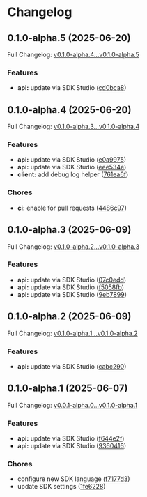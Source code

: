 # Changelog

## 0.1.0-alpha.5 (2025-06-20)

Full Changelog: [v0.1.0-alpha.4...v0.1.0-alpha.5](https://github.com/oregister/openregister-go/compare/v0.1.0-alpha.4...v0.1.0-alpha.5)

### Features

* **api:** update via SDK Studio ([cd0bca8](https://github.com/oregister/openregister-go/commit/cd0bca843416780ca00e83c52a22dfe34f82e0e2))

## 0.1.0-alpha.4 (2025-06-20)

Full Changelog: [v0.1.0-alpha.3...v0.1.0-alpha.4](https://github.com/oregister/openregister-go/compare/v0.1.0-alpha.3...v0.1.0-alpha.4)

### Features

* **api:** update via SDK Studio ([e0a9975](https://github.com/oregister/openregister-go/commit/e0a997505737deb803596410672ab2605cb0e5c7))
* **api:** update via SDK Studio ([eee534e](https://github.com/oregister/openregister-go/commit/eee534ef2a51d1f0503a45501efa4f0b52ce9832))
* **client:** add debug log helper ([761ea6f](https://github.com/oregister/openregister-go/commit/761ea6ffb0515c33ce241261805678b8071886b7))


### Chores

* **ci:** enable for pull requests ([4486c97](https://github.com/oregister/openregister-go/commit/4486c979fc49ffd32bc2b8b953ca41124a9decbf))

## 0.1.0-alpha.3 (2025-06-09)

Full Changelog: [v0.1.0-alpha.2...v0.1.0-alpha.3](https://github.com/oregister/openregister-go/compare/v0.1.0-alpha.2...v0.1.0-alpha.3)

### Features

* **api:** update via SDK Studio ([07c0edd](https://github.com/oregister/openregister-go/commit/07c0eddc3f1682087d1b1feceb915fe1bf7ea8fd))
* **api:** update via SDK Studio ([f5058fb](https://github.com/oregister/openregister-go/commit/f5058fb162816286b237cde28ab50481e3b4025d))
* **api:** update via SDK Studio ([9eb7899](https://github.com/oregister/openregister-go/commit/9eb7899f4e2299de9216614d5e5131cc03f63443))

## 0.1.0-alpha.2 (2025-06-09)

Full Changelog: [v0.1.0-alpha.1...v0.1.0-alpha.2](https://github.com/oregister/openregister-go/compare/v0.1.0-alpha.1...v0.1.0-alpha.2)

### Features

* **api:** update via SDK Studio ([cabc290](https://github.com/oregister/openregister-go/commit/cabc290f4295199eae475bf7a89276fe5abddfd2))

## 0.1.0-alpha.1 (2025-06-07)

Full Changelog: [v0.0.1-alpha.0...v0.1.0-alpha.1](https://github.com/oregister/openregister-go/compare/v0.0.1-alpha.0...v0.1.0-alpha.1)

### Features

* **api:** update via SDK Studio ([f644e2f](https://github.com/oregister/openregister-go/commit/f644e2f9378bdb49e150443d9741fe466a9c7c93))
* **api:** update via SDK Studio ([9360416](https://github.com/oregister/openregister-go/commit/936041639f6452df736b1bdbd9ac3c884448afa2))


### Chores

* configure new SDK language ([f7177d3](https://github.com/oregister/openregister-go/commit/f7177d36b03639582a375b8edf9bb1da14c738ce))
* update SDK settings ([1fe6228](https://github.com/oregister/openregister-go/commit/1fe62285e8043a65dd86b5c4612a137bf938f047))
